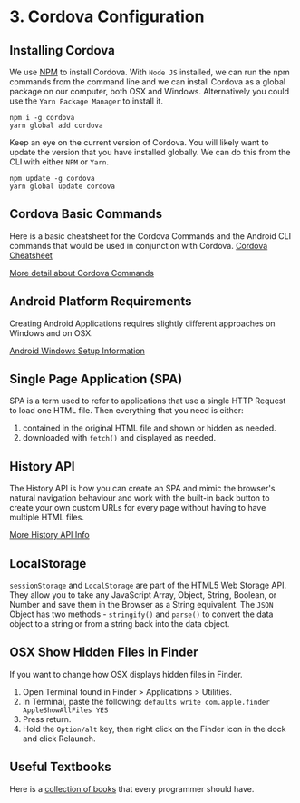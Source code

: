 # 3. Cordova Configuration

## Installing Cordova

We use [NPM](https://npmjs.com) to install Cordova. With `Node JS` installed, we can run the npm commands from the command line and we can install Cordova as a global package on our computer, both OSX and Windows. Alternatively you could use the `Yarn Package Manager` to install it.

```
npm i -g cordova
yarn global add cordova
```

Keep an eye on the current version of Cordova. You will likely want to update the version that you have installed globally. We can do this from the CLI with either `NPM` or `Yarn`.

```
npm update -g cordova
yarn global update cordova
```

## Cordova Basic Commands

Here is a basic cheatsheet for the Cordova Commands and the Android CLI commands that would be used in conjunction with Cordova. [Cordova Cheatsheet](https://codepen.io/mad-d/pen/OPPyOw)

[More detail about Cordova Commands](./cordova-commands.md)


## Android Platform Requirements

Creating Android Applications requires slightly different approaches on Windows and on OSX.

[Android Windows Setup Information](./android.md)


## Single Page Application (SPA)

SPA is a term used to refer to applications that use a single HTTP Request to load one HTML file. Then everything that you need is either:

1. contained in the original HTML file and shown or hidden as needed.
2. downloaded with `fetch()` and displayed as needed.

<YouTube
    title="Single Page Applications"
    url="https://www.youtube.com/embed/wlVmmsMD28w"
/>


## History API

The History API is how you can create an SPA and mimic the browser's natural navigation behaviour and work with the built-in back button to create your own custom URLs for every page without having to have multiple HTML files.

[More History API Info](./history.md)


## LocalStorage

`sessionStorage` and `LocalStorage` are part of the HTML5 Web Storage API. They allow you to take any JavaScript Array, Object, String, Boolean, or Number and save them in the Browser as a String equivalent. The `JSON` Object has two methods - `stringify()` and `parse()` to convert the data object to a string or from a string back into the data object.

<YouTube
    title="Web Storage API"
    url="https://www.youtube.com/embed/hOCYNdgsUfs"
/>

<YouTube
    title="Caching Data with LocalStorage"
    url="https://www.youtube.com/embed/fe6rCk7a6u0"
/>


## OSX Show Hidden Files in Finder

If you want to change how OSX displays hidden files in Finder.

1. Open Terminal found in Finder > Applications > Utilities.
2. In Terminal, paste the following: `defaults write com.apple.finder AppleShowAllFiles YES` 
3. Press return.
4. Hold the `Option/alt` key, then right click on the Finder icon in the dock and click Relaunch.

<YouTube
    title="Show Hidden Files"
    url="https://www.youtube.com/embed/Gky4lD8yNJE"
/>
 
## Useful Textbooks

Here is a [collection of books](./orly.md) that every programmer should have.